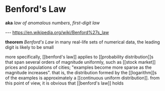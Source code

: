 # Benford's Law

**aka** _law of anomalous numbers_, _first-digit law_

--- <https://en.wikipedia.org/wiki/Benford%27s_law>

**theorem** _Benford's Law_ in many real-life sets of numerical data, the leading digit is likely to be small

more specifically, [[benford's law]] applies to [[probability distribution]]s that span several orders of magnitude uniformly, such as [[stock market]] prices and populations of cities; "examples become more sparse as the magnitude increases". that is, the distribution formed by the [[logarithm]]s of the examples is approximately a [[continuous uniform distribution]]. from this point of view, it is obvious that [[benford's law]] holds
